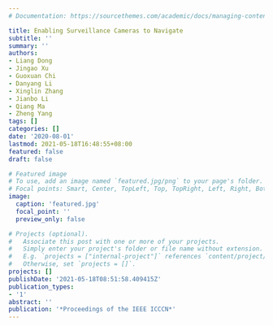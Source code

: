 ```yaml
---
# Documentation: https://sourcethemes.com/academic/docs/managing-content/

title: Enabling Surveillance Cameras to Navigate
subtitle: ''
summary: ''
authors:
- Liang Dong
- Jingao Xu
- Guoxuan Chi
- Danyang Li
- Xinglin Zhang
- Jianbo Li
- Qiang Ma
- Zheng Yang
tags: []
categories: []
date: '2020-08-01'
lastmod: 2021-05-18T16:48:55+08:00
featured: false
draft: false

# Featured image
# To use, add an image named `featured.jpg/png` to your page's folder.
# Focal points: Smart, Center, TopLeft, Top, TopRight, Left, Right, BottomLeft, Bottom, BottomRight.
image:
  caption: 'featured.jpg'
  focal_point: ''
  preview_only: false

# Projects (optional).
#   Associate this post with one or more of your projects.
#   Simply enter your project's folder or file name without extension.
#   E.g. `projects = ["internal-project"]` references `content/project/deep-learning/index.md`.
#   Otherwise, set `projects = []`.
projects: []
publishDate: '2021-05-18T08:51:58.409415Z'
publication_types:
- '1'
abstract: ''
publication: '*Proceedings of the IEEE ICCCN*'
---
```

